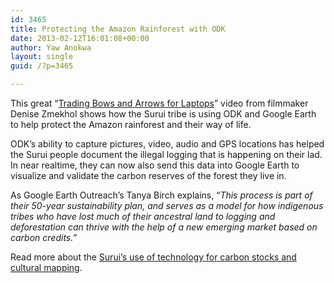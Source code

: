```yaml
---
id: 3465
title: Protecting the Amazon Rainforest with ODK
date: 2013-02-12T16:01:08+00:00
author: Yaw Anokwa
layout: single
guid: /?p=3465

---
```

This great “[Trading Bows and Arrows for Laptops](https://www.youtube.com/watch?v=LvJYdoTssMQ)” video from filmmaker Denise Zmekhol shows how the Surui tribe is using ODK and Google Earth to help protect the Amazon rainforest and their way of life.

ODK’s ability to capture pictures, video, audio and GPS locations has helped the Surui people document the illegal logging that is happening on their lad. In near realtime, they can now also send this data into Google Earth to visualize and validate the carbon reserves of the forest they live in.



As Google Earth Outreach’s Tanya Birch explains, “_This process is part of their 50-year sustainability plan, and serves as a model for how indigenous tribes who have lost much of their ancestral land to logging and deforestation can thrive with the help of a new emerging market based on carbon credits.”_

Read more about the [Surui’s use of technology for carbon stocks and cultural mapping](http://google-latlong.blogspot.com/2012/05/carbon-stocks-and-cultural-mapping-in.html).
